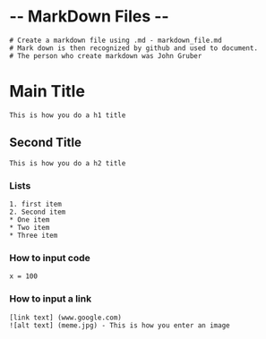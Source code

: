 # -- MarkDown Files --
    # Create a markdown file using .md - markdown_file.md
    # Mark down is then recognized by github and used to document.
    # The person who create markdown was John Gruber
# Main Title
    This is how you do a h1 title 
## Second Title
    This is how you do a h2 title
### Lists
    1. first item
    2. Second item
    * One item
    * Two item
    * Three item
### How to input code 
````
x = 100
````
### How to input a link
    [link text] (www.google.com)
    ![alt text] (meme.jpg) - This is how you enter an image